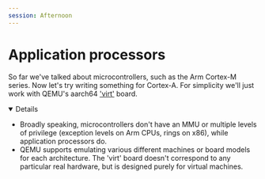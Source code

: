 ```yaml
---
session: Afternoon
---
```


# Application processors

So far we've talked about microcontrollers, such as the Arm Cortex-M series. Now
let's try writing something for Cortex-A. For simplicity we'll just work with
QEMU's aarch64
['virt'](https://qemu-project.gitlab.io/qemu/system/arm/virt.html) board.

<details open='true'>

- Broadly speaking, microcontrollers don't have an MMU or multiple levels of
  privilege (exception levels on Arm CPUs, rings on x86), while application
  processors do.
- QEMU supports emulating various different machines or board models for each
  architecture. The 'virt' board doesn't correspond to any particular real
  hardware, but is designed purely for virtual machines.

</details>

